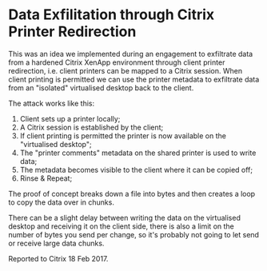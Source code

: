 # Data Exfilitation through Citrix Printer Redirection 
This was an idea we implemented during an engagement to exfiltrate data from a hardened Citrix XenApp environment through client printer redirection, i.e. client printers can be mapped to a Citrix session. When client printing is permitted we can use the printer metadata to exfiltrate data from an "isolated" virtualised desktop back to the client. 

The attack works like this:
1. Client sets up a printer locally;
2. A Citrix session is established by the client;
3. If client printing is permitted the printer is now available on the "virtualised desktop";
4. The "printer comments" metadata on the shared printer is used to write data;
5. The metadata becomes visible to the client where it can be copied off;
6. Rinse & Repeat;

The proof of concept breaks down a file into bytes and then creates a loop to copy the data over in chunks.

There can be a slight delay between writing the data on the virtualised desktop and receiving it on the client side, there is also a limit on the number of bytes you send per change, so it's probably not going to let send or receive large data chunks.

Reported to Citrix 18 Feb 2017.
